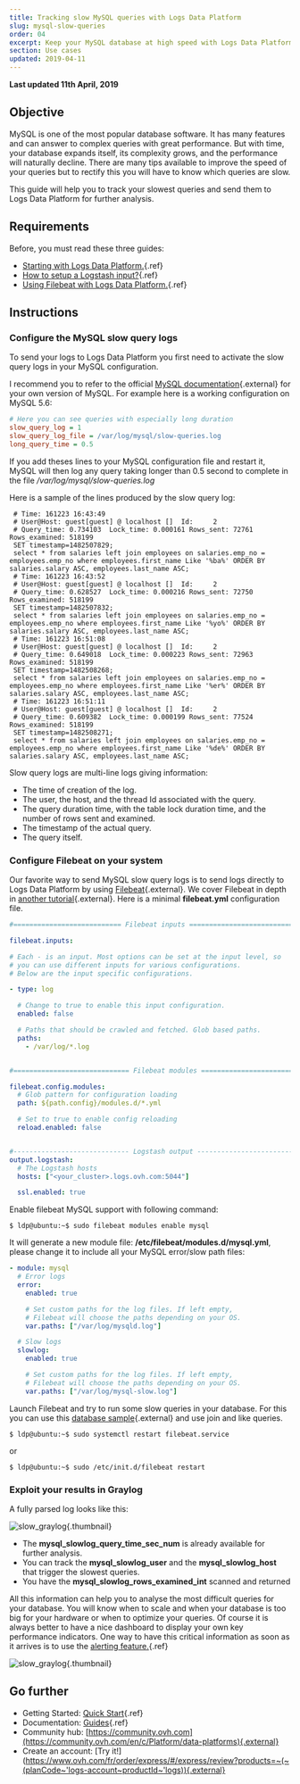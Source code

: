 ```yaml
---
title: Tracking slow MySQL queries with Logs Data Platform
slug: mysql-slow-queries
order: 04
excerpt: Keep your MySQL database at high speed with Logs Data Platform!
section: Use cases
updated: 2019-04-11
---
```


**Last updated 11th April, 2019**

## Objective

MySQL is one of the most popular database software. It has many features and can answer to complex queries with great performance. But with time, your database expands itself, its complexity grows, and the performance will naturally decline. There are many tips available to improve the speed of your queries but to rectify this you will have to know which queries are slow.

This guide will help you to track your slowest queries and send them to Logs Data Platform for further analysis.

## Requirements

Before, you must read these three guides:

- [Starting with Logs Data Platform.](../quick-start){.ref}
- [How to setup a Logstash input?](../logstash-input){.ref}
- [Using Filebeat with Logs Data Platform.](../filebeat-logs){.ref}

## Instructions

### Configure the MySQL slow query logs
To send your logs to Logs Data Platform you first need to activate the slow query logs in your MySQL configuration.

I recommend you to refer to the official [MySQL documentation](http://dev.mysql.com/doc/){.external} for your own version of MySQL. For example here is a working configuration on MySQL 5.6:


```ini
# Here you can see queries with especially long duration
slow_query_log = 1
slow_query_log_file = /var/log/mysql/slow-queries.log
long_query_time = 0.5
```

If you add theses lines to your MySQL configuration file and restart it, MySQL will then log any query taking longer than 0.5 second to complete in the file */var/log/mysql/slow-queries.log*

Here is a sample of the lines produced by the slow query log:

```MySQL
 # Time: 161223 16:43:49
 # User@Host: guest[guest] @ localhost []  Id:     2
 # Query_time: 0.734103  Lock_time: 0.000161 Rows_sent: 72761  Rows_examined: 518199
 SET timestamp=1482507829;
 select * from salaries left join employees on salaries.emp_no = employees.emp_no where employees.first_name Like '%ba%' ORDER BY salaries.salary ASC, employees.last_name ASC;
 # Time: 161223 16:43:52
 # User@Host: guest[guest] @ localhost []  Id:     2
 # Query_time: 0.628527  Lock_time: 0.000216 Rows_sent: 72750  Rows_examined: 518199
 SET timestamp=1482507832;
 select * from salaries left join employees on salaries.emp_no = employees.emp_no where employees.first_name Like '%yo%' ORDER BY salaries.salary ASC, employees.last_name ASC;
 # Time: 161223 16:51:08
 # User@Host: guest[guest] @ localhost []  Id:     2
 # Query_time: 0.649018  Lock_time: 0.000223 Rows_sent: 72963  Rows_examined: 518199
 SET timestamp=1482508268;
 select * from salaries left join employees on salaries.emp_no = employees.emp_no where employees.first_name Like '%er%' ORDER BY salaries.salary ASC, employees.last_name ASC;
 # Time: 161223 16:51:11
 # User@Host: guest[guest] @ localhost []  Id:     2
 # Query_time: 0.609382  Lock_time: 0.000199 Rows_sent: 77524  Rows_examined: 518199
 SET timestamp=1482508271;
 select * from salaries left join employees on salaries.emp_no = employees.emp_no where employees.first_name Like '%de%' ORDER BY salaries.salary ASC, employees.last_name ASC;
```

Slow query logs are multi-line logs giving information:

- The time of creation of the log.
- The user, the host, and the thread Id associated with the query.
- The query duration time, with the table lock duration time, and the number of rows sent and examined.
- The timestamp of the actual query.
- The query itself.


### Configure Filebeat on your system

Our favorite way to send MySQL slow query logs is to send logs directly to Logs Data Platform by using [Filebeat](https://www.elastic.co/fr/downloads/beats/filebeat-oss){.external}.
We cover Filebeat in depth in [another tutorial](https://docs.ovh.com/sg/en/logs-data-platform/filebeat-logs/){.external}. Here is a minimal **filebeat.yml** configuration file.

```yaml
#=========================== Filebeat inputs =============================

filebeat.inputs:

# Each - is an input. Most options can be set at the input level, so
# you can use different inputs for various configurations.
# Below are the input specific configurations.

- type: log

  # Change to true to enable this input configuration.
  enabled: false

  # Paths that should be crawled and fetched. Glob based paths.
  paths:
    - /var/log/*.log


#============================= Filebeat modules ===============================

filebeat.config.modules:
  # Glob pattern for configuration loading
  path: ${path.config}/modules.d/*.yml

  # Set to true to enable config reloading
  reload.enabled: false


#----------------------------- Logstash output --------------------------------
output.logstash:
  # The Logstash hosts
  hosts: ["<your_cluster>.logs.ovh.com:5044"]

  ssl.enabled: true

```

Enable filebeat MySQL support with following command:

```shell-session
$ ldp@ubuntu:~$ sudo filebeat modules enable mysql
```

It will generate a new module file: **/etc/filebeat/modules.d/mysql.yml**, please change it to include all your MySQL error/slow path files:

```yaml hl_lines="8 16"
- module: mysql
  # Error logs
  error:
    enabled: true

    # Set custom paths for the log files. If left empty,
    # Filebeat will choose the paths depending on your OS.
    var.paths: ["/var/log/mysqld.log"]

  # Slow logs
  slowlog:
    enabled: true

    # Set custom paths for the log files. If left empty,
    # Filebeat will choose the paths depending on your OS.
    var.paths: ["/var/log/mysql-slow.log"]
```

Launch Filebeat and try to run some slow queries in your database. For this you can use this [database sample](https://github.com/datacharmer/test_db){.external} and use join and like queries.

```shell-session
$ ldp@ubuntu:~$ sudo systemctl restart filebeat.service
```

or

```shell-session
$ ldp@ubuntu:~$ sudo /etc/init.d/filebeat restart
```

### Exploit your results in Graylog

A fully parsed log looks like this:

![slow_graylog](images/mysql_slow_graylog.png){.thumbnail}

- The **mysql_slowlog_query_time_sec_num** is already available for further analysis.
- You can track the **mysql_slowlog_user** and the **mysql_slowlog_host** that trigger the slowest queries.
- You have the **mysql_slowlog_rows_examined_int** scanned and returned

All this information can help you to analyse the most difficult queries for your database. You will know when to scale and when your database is too big for your hardware or when to optimize your queries. Of course it is always better to have a nice dashboard to display your own key performance indicators. One way to have this critical information as soon as it arrives is to use the [alerting feature.](../alerting){.ref}

![slow_graylog](images/mysql_slow_dashboard.png){.thumbnail}

## Go further

- Getting Started: [Quick Start](../quick-start){.ref}
- Documentation: [Guides](../){.ref}
- Community hub: [https://community.ovh.com](https://community.ovh.com/en/c/Platform/data-platforms){.external}
- Create an account: [Try it!](https://www.ovh.com/fr/order/express/#/express/review?products=~(~(planCode~'logs-account~productId~'logs)){.external}
